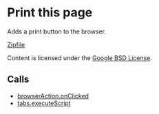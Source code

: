 
Print this page
=======

Adds a print button to the browser.

[Zipfile](http://developer.chrome.com/extensions/examples/api/browserAction/print.zip)

Content is licensed under the [Google BSD License](https://developers.google.com/open-source/licenses/bsd).

Calls
-----

* [browserAction.onClicked](https://developer.chrome.com/extensions/browserAction#event-onClicked)
* [tabs.executeScript](https://developer.chrome.com/extensions/tabs#method-executeScript)